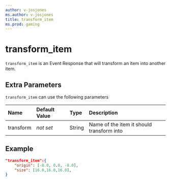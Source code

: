 ```yaml
---
author: v-josjones
ms.author: v-josjones
title: transform_item
ms.prod: gaming
---
```


# transform_item

`transform_item` is an Event Response that will transform an item into another item.

## Extra Parameters

`transform_item` can use the following parameters

|Name |Default Value  |Type  |Description  |
|:----------|:----------|:----------|:----------|
|transform|*not set* | String|  Name of the item it should transform into |

## Example

```json
"transform_item":{
    "origin": [-8.0, 0.0, -8.0],
    "size": [16.0,16.0,16.0],
}
```
